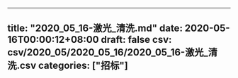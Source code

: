 
---
title: "2020_05_16-激光_清洗.md"
date: 2020-05-16T00:00:12+08:00
draft: false
csv: csv/2020_05/2020_05_16/2020_05_16-激光_清洗.csv
categories: ["招标"]
---
